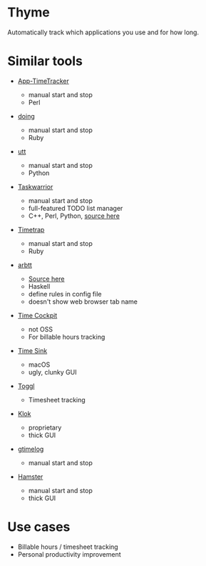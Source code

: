 # Thyme
Automatically track which applications you use and for how long.


# Similar tools

- [App-TimeTracker](https://github.com/domm/App-TimeTracker)
  - manual start and stop
  - Perl

- [doing](http://brettterpstra.com/projects/doing/)
  - manual start and stop
  - Ruby

- [utt](https://mathieularose.com/utt-a-command-line-time-tracking-application/)
  - manual start and stop
  - Python

- [Taskwarrior](http://taskwarrior.org/)
  - manual start and stop
  - full-featured TODO list manager
  - C++, Perl, Python, [source here](https://github.com/taskwarrior/task)

- [Timetrap](https://github.com/samg/timetrap)
  - manual start and stop
  - Ruby

- [arbtt](http://arbtt.nomeata.de/#what)
  - [Source here](https://github.com/nomeata/darcs-mirror-arbtt)
  - Haskell
  - define rules in config file
  - doesn't show web browser tab name

- [Time Cockpit](https://www.timecockpit.com/tour/activity-tracking)
  - not OSS
  - For billable hours tracking

- [Time Sink](http://manytricks.com/timesink/)
  - macOS
  - ugly, clunky GUI

- [Toggl](https://www.toggl.com/)
  - Timesheet tracking

- [Klok](http://www.getklok.com/)
  - proprietary
  - thick GUI

- [gtimelog](http://mg.pov.lt/gtimelog/)
  - manual start and stop

- [Hamster](https://projecthamster.wordpress.com/about/)
  - manual start and stop
  - thick GUI

# Use cases

- Billable hours / timesheet tracking
- Personal productivity improvement
